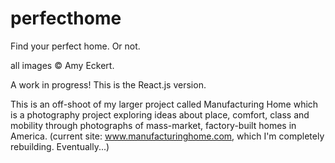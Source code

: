 # perfecthome
Find your perfect home. Or not.

all images © Amy Eckert. 

A work in progress! 
This is the React.js version. 

This is an off-shoot of my larger project called Manufacturing Home which is a photography project 
exploring ideas about place, comfort, class and mobility 
through photographs of mass-market, factory-built homes in America.
(current site: www.manufacturinghome.com, which I'm completely rebuilding. Eventually...)






